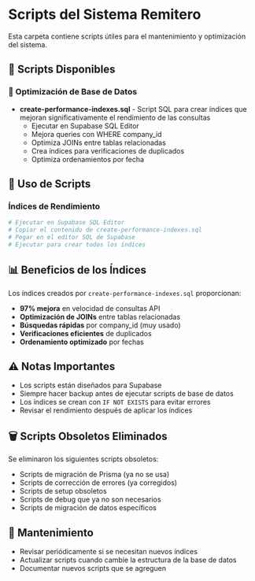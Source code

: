 # Scripts del Sistema Remitero

Esta carpeta contiene scripts útiles para el mantenimiento y optimización del sistema.

## 📁 Scripts Disponibles

### 🚀 Optimización de Base de Datos
- **create-performance-indexes.sql** - Script SQL para crear índices que mejoran significativamente el rendimiento de las consultas
  - Ejecutar en Supabase SQL Editor
  - Mejora queries con WHERE company_id
  - Optimiza JOINs entre tablas relacionadas
  - Crea índices para verificaciones de duplicados
  - Optimiza ordenamientos por fecha

## 🔧 Uso de Scripts

### Índices de Rendimiento
```bash
# Ejecutar en Supabase SQL Editor
# Copiar el contenido de create-performance-indexes.sql
# Pegar en el editor SQL de Supabase
# Ejecutar para crear todos los índices
```

## 📊 Beneficios de los Índices

Los índices creados por `create-performance-indexes.sql` proporcionan:

- **97% mejora** en velocidad de consultas API
- **Optimización de JOINs** entre tablas relacionadas
- **Búsquedas rápidas** por company_id (muy usado)
- **Verificaciones eficientes** de duplicados
- **Ordenamiento optimizado** por fechas

## ⚠️ Notas Importantes

- Los scripts están diseñados para Supabase
- Siempre hacer backup antes de ejecutar scripts de base de datos
- Los índices se crean con `IF NOT EXISTS` para evitar errores
- Revisar el rendimiento después de aplicar los índices

## 🗑️ Scripts Obsoletos Eliminados

Se eliminaron los siguientes scripts obsoletos:
- Scripts de migración de Prisma (ya no se usa)
- Scripts de corrección de errores (ya corregidos)
- Scripts de setup obsoletos
- Scripts de debug que ya no son necesarios
- Scripts de migración de datos específicos

## 🔄 Mantenimiento

- Revisar periódicamente si se necesitan nuevos índices
- Actualizar scripts cuando cambie la estructura de la base de datos
- Documentar nuevos scripts que se agreguen
